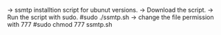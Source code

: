 -> ssmtp installtion script for ubunut versions.
-> Download the script.
-> Run the script with sudo.  #sudo ./ssmtp.sh
-> change the file permission with 777 #sudo chmod 777 ssmtp.sh

